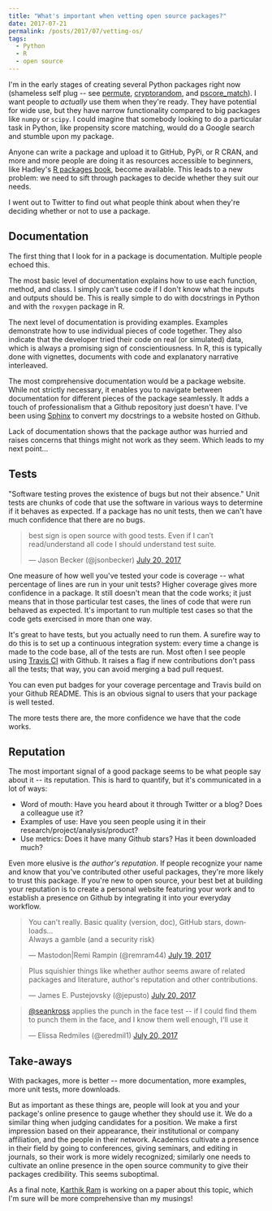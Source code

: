 ```yaml
---
title: "What's important when vetting open source packages?"
date: 2017-07-21
permalink: /posts/2017/07/vetting-os/
tags:
  - Python
  - R
  - open source
---
```


I'm in the early stages of creating several Python packages right now (shameless self plug -- see [permute](https://www.statlab.github.io/permute), [cryptorandom](https://www.github.com/statlab/cryptorandom), and [pscore_match](https://www.github.com/kellieotto/pscore_match)). 
I want people to *actually* use them when they're ready.
They have potential for wide use, but they have narrow functionality compared to big packages like `numpy` or `scipy`.
I could imagine that somebody looking to do a particular task in Python, like propensity score matching, would do a Google search and stumble upon my package.

Anyone can write a package and upload it to GitHub, PyPi, or R CRAN,
and more and more people are doing it as resources accessible to beginners, like Hadley's [R packages book](http://r-pkgs.had.co.nz), become available.
This leads to a new problem: we need to sift through packages to decide whether they suit our needs.

I went out to Twitter to find out what people think about when they're deciding whether or not to use a package.

## Documentation

The first thing that I look for in a package is documentation.
Multiple people echoed this.

The most basic level of documentation explains how to use each function, method, and class.
I simply can't use code if I don't know what the inputs and outputs should be.
This is really simple to do with docstrings in Python and with the `roxygen` package in R.

The next level of documentation is providing examples.
Examples demonstrate how to use individual pieces of code together.
They also indicate that the developer tried their code on real (or simulated) data, which is always a promising sign of conscientiousness.
In R, this is typically done with vignettes, documents with code and explanatory narrative interleaved.

The most comprehensive documentation would be a package website.
While not strictly necessary, it enables you to navigate between documentation for different pieces of the package seamlessly.
It adds a touch of professionalism that a Github repository just doesn't have.
I've been using [Sphinx](http://sphinx-doc.org) to convert my docstrings to a website hosted on Github.

Lack of documentation shows that the package author was hurried and raises concerns that things might not work as they seem.
Which leads to my next point...

## Tests

"Software testing proves the existence of bugs but not their absence."
Unit tests are chunks of code that use the software in various ways to determine if it behaves as expected.
If a package has no unit tests, then we can't have much confidence that there are no bugs.


<div class="center">
<blockquote class="twitter-tweet" data-conversation="none" data-lang="en"><p lang="en" dir="ltr">best sign is open source with good tests. Even if I can’t read/understand all code I should understand test suite.</p>&mdash; Jason Becker (@jsonbecker) <a href="https://twitter.com/jsonbecker/status/887838223229210624">July 20, 2017</a></blockquote>
</div>

One measure of how well you've tested your code is coverage -- what percentage of lines are run in your unit tests?
Higher coverage gives more confidence in a package.
It still doesn't mean that the code works; it just means that in those particular test cases, the lines of code that were run behaved as expected.
It's important to run multiple test cases so that the code gets exercised in more than one way.

It's great to have tests, but you actually need to run them.
A surefire way to do this is to set up a continuous integration system:
every time a change is made to the code base, all of the tests are run.
Most often I see people using [Travis CI](https://travis-ci.org) with Github.
It raises a flag if new contributions don't pass all the tests; that way, you can avoid merging a bad pull request.

You can even put badges for your coverage percentage and Travis build on your Github README.
This is an obvious signal to users that your package is well tested.

The more tests there are, the more confidence we have that the code works.

## Reputation 

The most important signal of a good package seems to be what people say about it -- its reputation.
This is hard to quantify, but it's communicated in a lot of ways:

- Word of mouth: Have you heard about it through Twitter or a blog? Does a colleague use it?
- Examples of use: Have you seen people using it in their research/project/analysis/product?
- Use metrics: Does it have many Github stars? Has it been downloaded much?

Even more elusive is *the author's reputation*.
If people recognize your name and know that you've contributed other useful packages, they're more likely to trust this package.
If you're new to open source, your best bet at building your reputation is to create a personal website featuring your work and to establish a presence on Github by integrating it into your everyday workflow.

<div class="center">
<blockquote class="twitter-tweet" data-conversation="none" data-lang="en"><p lang="en" dir="ltr">You can&#39;t really. Basic quality (version, doc), GitHub stars, downloads...<br>Always a gamble (and a security risk)</p>&mdash; Mastodon|Remi Rampin (@remram44) <a href="https://twitter.com/remram44/status/887815041545891840">July 19, 2017</a></blockquote>

<blockquote class="twitter-tweet" data-conversation="none" data-lang="en"><p lang="en" dir="ltr">Plus squishier things like whether author seems aware of related packages and literature, author&#39;s reputation and other contributions.</p>&mdash; James E. Pustejovsky (@jepusto) <a href="https://twitter.com/jepusto/status/887830868299042816">July 20, 2017</a></blockquote>

<blockquote class="twitter-tweet" data-conversation="none" data-lang="en"><p lang="en" dir="ltr"><a href="https://twitter.com/seankross">@seankross</a> applies the punch in the face test -- if I could find them to punch them in the face, and I know them well enough, I&#39;ll use it</p>&mdash; Elissa Redmiles (@eredmil1) <a href="https://twitter.com/eredmil1/status/887894277497290754">July 20, 2017</a></blockquote>
</div>

## Take-aways

With packages, more is better -- more documentation, more examples, more unit tests, more downloads.

But as important as these things are, people will look at you and your package's online presence to gauge whether they should use it.
We do a similar thing when judging candidates for a position.
We make a first impression based on their appearance, their institutional or company affiliation, and the people in their network.
Academics cultivate a presence in their field by going to conferences, giving seminars, and editing in journals, so their work is more widely recognized;
similarly one needs to cultivate an online presence in the open source community to give their packages credibility.
This seems suboptimal.

As a final note, [Karthik Ram](http://inundata.org/) is working on a paper about this topic, which I'm sure will be more comprehensive than my musings!
